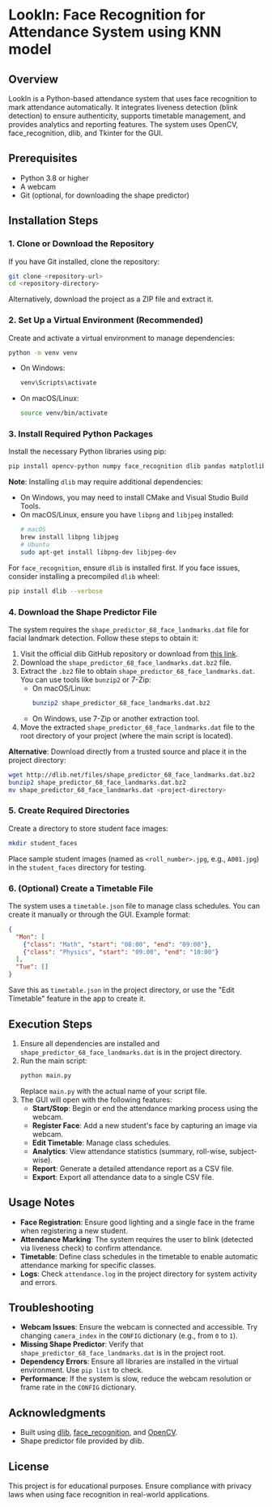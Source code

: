 # LookIn: Face Recognition for  Attendance System using KNN model

## Overview
LookIn is a Python-based attendance system that uses face recognition to mark attendance automatically. 
It integrates liveness detection (blink detection) to ensure authenticity, supports timetable management, and provides analytics and reporting features. 
The system uses OpenCV, face_recognition, dlib, and Tkinter for the GUI.

## Prerequisites
- Python 3.8 or higher
- A webcam
- Git (optional, for downloading the shape predictor)

## Installation Steps

### 1. Clone or Download the Repository
If you have Git installed, clone the repository:
```bash
git clone <repository-url>
cd <repository-directory>
```
Alternatively, download the project as a ZIP file and extract it.

### 2. Set Up a Virtual Environment (Recommended)
Create and activate a virtual environment to manage dependencies:
```bash
python -m venv venv
```
- On Windows:
  ```bash
  venv\Scripts\activate
  ```
- On macOS/Linux:
  ```bash
  source venv/bin/activate
  ```

### 3. Install Required Python Packages
Install the necessary Python libraries using pip:
```bash
pip install opencv-python numpy face_recognition dlib pandas matplotlib pillow
```
**Note**: Installing `dlib` may require additional dependencies:
- On Windows, you may need to install CMake and Visual Studio Build Tools.
- On macOS/Linux, ensure you have `libpng` and `libjpeg` installed:
  ```bash
  # macOS
  brew install libpng libjpeg
  # Ubuntu
  sudo apt-get install libpng-dev libjpeg-dev
  ```

For `face_recognition`, ensure `dlib` is installed first. If you face issues, consider installing a precompiled `dlib` wheel:
```bash
pip install dlib --verbose
```

### 4. Download the Shape Predictor File
The system requires the `shape_predictor_68_face_landmarks.dat` file for facial landmark detection. Follow these steps to obtain it:
1. Visit the official dlib GitHub repository or download from [this link](http://dlib.net/files/shape_predictor_68_face_landmarks.dat.bz2).
2. Download the `shape_predictor_68_face_landmarks.dat.bz2` file.
3. Extract the `.bz2` file to obtain `shape_predictor_68_face_landmarks.dat`. You can use tools like `bunzip2` or 7-Zip:
   - On macOS/Linux:
     ```bash
     bunzip2 shape_predictor_68_face_landmarks.dat.bz2
     ```
   - On Windows, use 7-Zip or another extraction tool.
4. Move the extracted `shape_predictor_68_face_landmarks.dat` file to the root directory of your project (where the main script is located).

**Alternative**: Download directly from a trusted source and place it in the project directory:
```bash
wget http://dlib.net/files/shape_predictor_68_face_landmarks.dat.bz2
bunzip2 shape_predictor_68_face_landmarks.dat.bz2
mv shape_predictor_68_face_landmarks.dat <project-directory>
```

### 5. Create Required Directories
Create a directory to store student face images:
```bash
mkdir student_faces
```
Place sample student images (named as `<roll_number>.jpg`, e.g., `A001.jpg`) in the `student_faces` directory for testing.

### 6. (Optional) Create a Timetable File
The system uses a `timetable.json` file to manage class schedules. You can create it manually or through the GUI. Example format:
```json
{
  "Mon": [
    {"class": "Math", "start": "08:00", "end": "09:00"},
    {"class": "Physics", "start": "09:00", "end": "10:00"}
  ],
  "Tue": []
}
```
Save this as `timetable.json` in the project directory, or use the "Edit Timetable" feature in the app to create it.

## Execution Steps
1. Ensure all dependencies are installed and `shape_predictor_68_face_landmarks.dat` is in the project directory.
2. Run the main script:
   ```bash
   python main.py
   ```
   Replace `main.py` with the actual name of your script file.
3. The GUI will open with the following features:
   - **Start/Stop**: Begin or end the attendance marking process using the webcam.
   - **Register Face**: Add a new student's face by capturing an image via webcam.
   - **Edit Timetable**: Manage class schedules.
   - **Analytics**: View attendance statistics (summary, roll-wise, subject-wise).
   - **Report**: Generate a detailed attendance report as a CSV file.
   - **Export**: Export all attendance data to a single CSV file.

## Usage Notes
- **Face Registration**: Ensure good lighting and a single face in the frame when registering a new student.
- **Attendance Marking**: The system requires the user to blink (detected via liveness check) to confirm attendance.
- **Timetable**: Define class schedules in the timetable to enable automatic attendance marking for specific classes.
- **Logs**: Check `attendance.log` in the project directory for system activity and errors.

## Troubleshooting
- **Webcam Issues**: Ensure the webcam is connected and accessible. Try changing `camera_index` in the `CONFIG` dictionary (e.g., from `0` to `1`).
- **Missing Shape Predictor**: Verify that `shape_predictor_68_face_landmarks.dat` is in the project root.
- **Dependency Errors**: Ensure all libraries are installed in the virtual environment. Use `pip list` to check.
- **Performance**: If the system is slow, reduce the webcam resolution or frame rate in the `CONFIG` dictionary.

## Acknowledgments
- Built using [dlib](http://dlib.net/), [face_recognition](https://github.com/ageitgey/face_recognition), and [OpenCV](https://opencv.org/).
- Shape predictor file provided by dlib.

## License
This project is for educational purposes. Ensure compliance with privacy laws when using face recognition in real-world applications.
